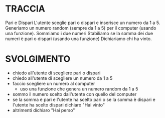 # TRACCIA

Pari e Dispari
L'utente sceglie pari o dispari e inserisce un numero da 1 a 5.
Generiamo un numero random (sempre da 1 a 5) per il computer (usando una funzione).
Sommiamo i due numeri
Stabiliamo se la somma dei due numeri è pari o dispari (usando una funzione)
Dichiariamo chi ha vinto.

# SVOLGIMENTO

- chiedo all'utente di scegliere pari o dispari
- chiedo all'utente di scegliere un numero da 1 a 5
- faccio scegliere un numero al computer
    - uso una funzione che genera un numero random da 1 a 5
- sommo il numero scelto dall'utente con quello del computer
- se la somma è pari e l'utente ha scelto pari o se la somma è dispari e l'utente ha scelto dispari dichiaro "Hai vinto"
- altrimenti dichiaro "Hai perso"